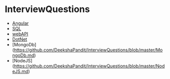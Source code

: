 # InterviewQuestions

* [Angular](https://github.com/DeekshaPandit/InterviewQuestions/blob/master/Angular.md)
* [SQL](https://github.com/DeekshaPandit/InterviewQuestions/blob/master/SQL.md)
* [webAPI](https://github.com/DeekshaPandit/InterviewQuestions/blob/master/WebAPI.md)
* [DotNet](https://github.com/DeekshaPandit/InterviewQuestions/blob/master/DotNet.md)
* [MongoDb] (https://github.com/DeekshaPandit/InterviewQuestions/blob/master/MongoDb.md)
* [NodeJS] (https://github.com/DeekshaPandit/InterviewQuestions/blob/master/NodeJS.md)
